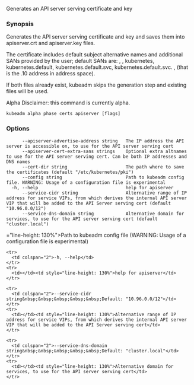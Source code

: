 
Generates an API server serving certificate and key

### Synopsis

Generates the API server serving certificate and key and saves them into apiserver.crt and apiserver.key files. 

The certificate includes default subject alternative names and additional SANs provided by the user; default SANs are: <node-name>, <apiserver-advertise-address>, kubernetes, kubernetes.default, kubernetes.default.svc, kubernetes.default.svc. <service-dns-domain>, <internalAPIServerVirtualIP>(that is the .10 address in <service-cidr>address space). 

If both files already exist, kubeadm skips the generation step and existing files will be used. 

Alpha Disclaimer: this command is currently alpha.

```
kubeadm alpha phase certs apiserver [flags]
```

### Options

```
      --apiserver-advertise-address string   The IP address the API server is accessible on, to use for the API server serving cert
      --apiserver-cert-extra-sans strings    Optional extra altnames to use for the API server serving cert. Can be both IP addresses and DNS names
      --cert-dir string                      The path where to save the certificates (default "/etc/kubernetes/pki")
      --config string                        Path to kubeadm config file. WARNING: Usage of a configuration file is experimental
  -h, --help                                 help for apiserver
      --service-cidr string                  Alternative range of IP address for service VIPs, from which derives the internal API server VIP that will be added to the API Server serving cert (default "10.96.0.0/12")
      --service-dns-domain string            Alternative domain for services, to use for the API server serving cert (default "cluster.local")
```

="line-height: 130%">Path to kubeadm config file (WARNING: Usage of a configuration file is experimental)</td>
    </tr>

    <tr>
      <td colspan="2">-h, --help</td>
    </tr>
    <tr>
      <td></td><td style="line-height: 130%">help for apiserver</td>
    </tr>

    <tr>
      <td colspan="2">--service-cidr string&nbsp;&nbsp;&nbsp;&nbsp;&nbsp;Default: "10.96.0.0/12"</td>
    </tr>
    <tr>
      <td></td><td style="line-height: 130%">Alternative range of IP address for service VIPs, from which derives the internal API server VIP that will be added to the API Server serving cert</td>
    </tr>

    <tr>
      <td colspan="2">--service-dns-domain string&nbsp;&nbsp;&nbsp;&nbsp;&nbsp;Default: "cluster.local"</td>
    </tr>
    <tr>
      <td></td><td style="line-height: 130%">Alternative domain for services, to use for the API server serving cert</td>
    </tr>

  </tbody>
</table>




